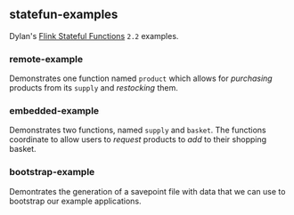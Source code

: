 statefun-examples
-----------------

Dylan's [Flink Stateful Functions](https://statefun.io) `2.2` examples.

### remote-example

Demonstrates one function named `product` which allows for _purchasing_ products from its `supply` and _restocking_ them.

### embedded-example

Demonstrates two functions, named `supply` and `basket`. The functions coordinate to allow users to _request_ products to _add_ to their shopping basket.

### bootstrap-example

Demontrates the generation of a savepoint file with data that we can use to bootstrap our example applications.
